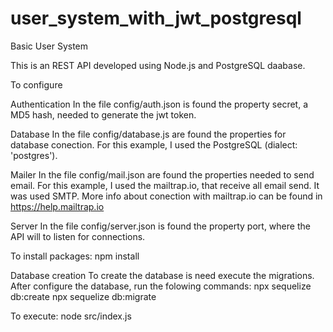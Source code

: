 # user_system_with_jwt_postgresql

Basic User System

This is an REST API developed using Node.js and PostgreSQL daabase.


To configure

Authentication
In the file config/auth.json is found the property secret, a MD5 hash, needed to generate the jwt token.

Database
In the file config/database.js are found the properties for database conection.
For this example, I used the PostgreSQL (dialect: 'postgres').

Mailer
In the file config/mail.json are found the properties needed to send email.
For this example, I used the mailtrap.io, that receive all email send.
It was used SMTP.
More info about conection with mailtrap.io can be found in https://help.mailtrap.io

Server
In the file config/server.json is found the property port, where the API will to listen for connections.


To install packages:
npm install

Database creation
To create the database is need execute the migrations.
After configure the database, run the folowing commands:
npx sequelize db:create
npx sequelize db:migrate

To execute:
node src/index.js